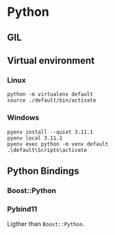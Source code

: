 # Python

## GIL

## Virtual environment

### Linux
```
python -m virtualenv default
source ./default/bin/activate
```

### Windows
```
pyenv install --quiet 3.11.1
pyenv local 3.11.1
pyenv exec python -m venv default
.\default\Scripts\activate
```

## Python Bindings

### Boost::Python

### Pybind11

Ligther than `Boost::Python`.
